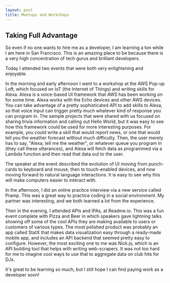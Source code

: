 ```yaml
---
layout: post
title: Meetups and Workshops
---
```


## Taking Full Advantage

So even if no one wants to hire me as a developer, I am learning a ton while
I am here in San Francisco. This is an amazing place to be because there
is a very high concentration of tech gurus and brilliant developers.

Today I attended two events that were both very enlightening and enjoyable.

In the morning and early afternoon I went to a workshop at the AWS Pop-up
Loft, which focused on IoT (the Internet of Things) and writing skills for
Alexa. Alexa is a voice-based UI framework that AWS has been working on for
some time. Alexa works with the Echo devices and other AWS devices. You can
take advantage of a pretty sophisticated API to add skills to Alexa, so that
voice input can trigger pretty much whatever kind of response you can program
in. The sample projects that were shared with us focused on sharing trivia
information and calling out Hello World, but it was easy to see how this
framework could be used for more interesting purposes. For example, you could
write a skill that would report news, or one that would tell you the weather
forecast without much difficulty. Then, the user merely has to say, "Alexa,
tell me the weather", or whatever queue you program in (they call these
utterances), and Alexa will fetch data as programmed via a Lambda function
and then read that data out to the user.

The speaker at the event described the evolution of UI moving from punch-cards
to keyboard and mouse, then to touch-enabled devices, and now moving forward
to natural language interactions. It is easy to see why this will make
computers easier to interact with.

In the afternoon, I did an online practice interview via a new service called
Pramp. This was a great way to practice coding in a social environment. My
partner was interesting, and we both learned a lot from the experience.

Then in the evening, I attended APIs and IPAs, at Readme.io. This was a
fun event complete with Pizza and Beer in which speakers gave lightning
talks showing off some of the cool APIs they are making available to users
or customers of various types. The most polished product was probably an
app called StatX that makes data visualization easy through a ready-made
mobile app, and includes an API backend that seemed pretty easy to configure.
However, the most exciting one to me was Nick.js, which is an API building
tool that helps with writing web-scrapers. It was not too hard for me to
imagine cool ways to use that to aggregate data on club hits for DJs.


It's great to be learning so much, but I still hope I can find paying work
as a developer soon!
